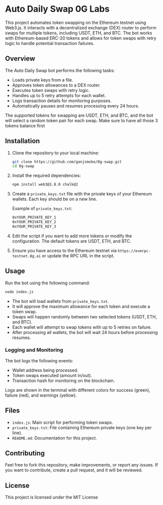 
# Auto Daily Swap 0G Labs

This project automates token swapping on the Ethereum testnet using Web3.js. It interacts with a decentralized exchange (DEX) router to perform swaps for multiple tokens, including USDT, ETH, and BTC. The bot works with Ethereum-based ERC-20 tokens and allows for token swaps with retry logic to handle potential transaction failures.

## Overview
The Auto Daily Swap bot performs the following tasks:
- Loads private keys from a file.
- Approves token allowances to a DEX router.
- Executes token swaps with retry logic.
- Handles up to 5 retry attempts for each wallet.
- Logs transaction details for monitoring purposes.
- Automatically pauses and resumes processing every 24 hours.

The supported tokens for swapping are USDT, ETH, and BTC, and the bot will select a random token pair for each swap.
Make sure to have all those 3 tokens balance first

## Installation

1. Clone the repository to your local machine:

    ```bash
    git clone https://github.com/ganjsmoke/0g-swap.git
    cd 0g-swap
    ```

2. Install the required dependencies:

    ```bash
    npm install web3@1.8.0 chalk@2
    ```

3. Create a `private_keys.txt` file with the private keys of your Ethereum wallets. Each key should be on a new line.

    Example of `private_keys.txt`:
    ```txt
    0xYOUR_PRIVATE_KEY_1
    0xYOUR_PRIVATE_KEY_2
    0xYOUR_PRIVATE_KEY_3
    ```

4. Edit the script if you want to add more tokens or modify the configuration. The default tokens are USDT, ETH, and BTC.

5. Ensure you have access to the Ethereum testnet via `https://evmrpc-testnet.0g.ai` or update the RPC URL in the script.

## Usage

Run the bot using the following command:

```bash
node index.js
```

- The bot will load wallets from `private_keys.txt`.
- It will approve the maximum allowance for each token and execute a token swap.
- Swaps will happen randomly between two selected tokens (USDT, ETH, and BTC).
- Each wallet will attempt to swap tokens with up to 5 retries on failure.
- After processing all wallets, the bot will wait 24 hours before processing resumes.

### Logging and Monitoring

The bot logs the following events:
- Wallet address being processed.
- Token swaps executed (amount in/out).
- Transaction hash for monitoring on the blockchain.

Logs are shown in the terminal with different colors for success (green), failure (red), and warnings (yellow).

## Files

- `index.js`: Main script for performing token swaps.
- `private_keys.txt`: File containing Ethereum private keys (one key per line).
- `README.md`: Documentation for this project.

## Contributing

Feel free to fork this repository, make improvements, or report any issues. If you want to contribute, create a pull request, and it will be reviewed.

## License

This project is licensed under the MIT License
